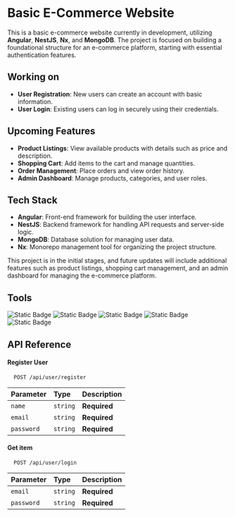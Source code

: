# Basic E-Commerce Website

This is a basic e-commerce website currently in development, utilizing **Angular**, **NestJS**, **Nx**, and **MongoDB**. The project is focused on building a foundational structure for an e-commerce platform, starting with essential authentication features.

## Working on 

- **User Registration**: New users can create an account with basic information.
- **User Login**: Existing users can log in securely using their credentials.

## Upcoming Features

- **Product Listings**: View available products with details such as price and description.
- **Shopping Cart**: Add items to the cart and manage quantities.
- **Order Management**: Place orders and view order history.
- **Admin Dashboard**: Manage products, categories, and user roles.

## Tech Stack

- **Angular**: Front-end framework for building the user interface.
- **NestJS**: Backend framework for handling API requests and server-side logic.
- **MongoDB**: Database solution for managing user data.
- **Nx**: Monorepo management tool for organizing the project structure.

This project is in the initial stages, and future updates will include additional features such as product listings, shopping cart management, and an admin dashboard for managing the e-commerce platform.

## Tools

![Static Badge](https://img.shields.io/badge/angular-DD0031?style=for-the-badge)
![Static Badge](https://img.shields.io/badge/httpclient-3333ff?style=for-the-badge)
![Static Badge](https://img.shields.io/badge/nestJS-339933?style=for-the-badge)
![Static Badge](https://img.shields.io/badge/MongoDB-0066ff?style=for-the-badge)
![Static Badge](https://img.shields.io/badge/Mongoose-ffff00?style=for-the-badge)




## API Reference

#### Register User

```http
  POST /api/user/register
```

| Parameter     | Type     | Description  |
| :------------ | :------- | :------------|
| `name`        | `string` | **Required** |
| `email`       | `string` | **Required**|
| `password`   | `string` | **Required**|

#### Get item

```http
  POST /api/user/login
```

| Parameter     | Type     | Description  |
| :------------ | :------- | :------------|
| `email`       | `string` | **Required**|
| `password`   | `string` | **Required**|

